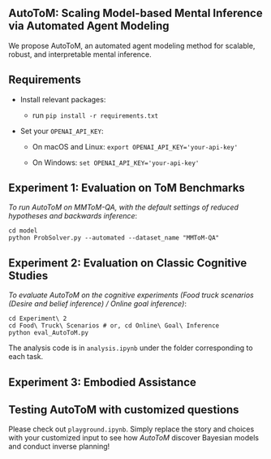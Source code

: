 ## AutoToM: Scaling Model-based Mental Inference<br> via Automated Agent Modeling

We propose AutoToM, an automated agent modeling method for scalable, robust, and interpretable mental inference.

## Requirements

- Install relevant packages:
    - run
    ``
        pip install -r requirements.txt
    ``
- Set your `OPENAI_API_KEY`:

    - On macOS and Linux:
    `export OPENAI_API_KEY='your-api-key'`
    
    - On Windows: `set OPENAI_API_KEY='your-api-key'`

## Experiment 1: Evaluation on ToM Benchmarks

*To run AutoToM on MMToM-QA, with the default settings of reduced hypotheses and backwards inference*: 
    
    cd model
    python ProbSolver.py --automated --dataset_name "MMToM-QA"

## Experiment 2: Evaluation on Classic Cognitive Studies

*To evaluate AutoToM on the cognitive experiments (Food truck scenarios (Desire and belief inference) / Online goal inference)*:
    
    cd Experiment\ 2
    cd Food\ Truck\ Scenarios # or, cd Online\ Goal\ Inference
    python eval_AutoToM.py

The analysis code is in `analysis.ipynb` under the folder corresponding to each task.

## Experiment 3: Embodied Assistance



## Testing AutoToM with customized questions

Please check out ``playground.ipynb``. Simply replace the story and choices with your customized input to see how *AutoToM* discover Bayesian models and conduct inverse planning!
